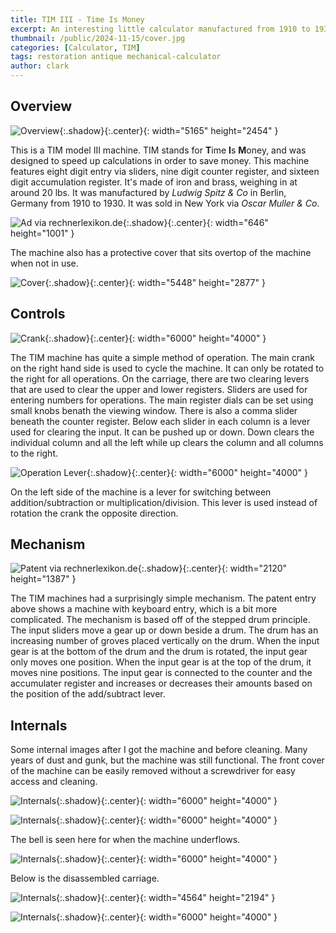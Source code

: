 ```yaml
---
title: TIM III - Time Is Money
excerpt: An interesting little calculator manufactured from 1910 to 1930.
thumbnail: /public/2024-11-15/cover.jpg
categories: [Calculator, TIM]
tags: restoration antique mechanical-calculator
author: clark
---
```


## Overview 

![Overview](/public/2024-11-15/overview.JPG){:.shadow}{:.center}{: width="5165" height="2454" }

This is a TIM model III machine. TIM stands for **T**ime **I**s **M**oney, and was designed to speed up calculations in order to save money. This machine features eight digit entry via sliders, nine digit counter register, and sixteen digit accumulation register. It's made of iron and brass, weighing in at around 20 lbs. It was manufactured by *Ludwig Spitz & Co* in Berlin, Germany from 1910 to 1930. It was sold in New York via *Oscar Muller & Co*.

![Ad via rechnerlexikon.de](/public/2024-11-15/ad.jpg){:.shadow}{:.center}{: width="646" height="1001" }

The machine also has a protective cover that sits overtop of the machine when not in use. 

![Cover](/public/2024-11-15/machine_cover.JPG){:.shadow}{:.center}{: width="5448" height="2877" }

## Controls

![Crank](/public/2024-11-15/control_2.JPG){:.shadow}{:.center}{: width="6000" height="4000" }

The TIM machine has quite a simple method of operation. The main crank on the right hand side is used to cycle the machine. It can only be rotated to the right for all operations. On the carriage, there are two clearing levers that are used to clear the upper and lower registers. Sliders are used for entering numbers for operations. The main register dials can be set using small knobs benath the viewing window. There is also a comma slider beneath the counter register. Below each slider in each column is a lever used for clearing the input. It can be pushed up or down. Down clears the individual column and all the left while up clears the column and all columns to the right. 

![Operation Lever](/public/2024-11-15/controls_1.JPG){:.shadow}{:.center}{: width="6000" height="4000" }

On the left side of the machine is a lever for switching between addition/subtraction or multiplication/division. This lever is used instead of rotation the crank the opposite direction. 

## Mechanism

![Patent via rechnerlexikon.de](/public/2024-11-15/patent.jpg){:.shadow}{:.center}{: width="2120" height="1387" }

The TIM machines had a surprisingly simple mechanism. The patent entry above shows a machine with keyboard entry, which is a bit more complicated. The mechanism is based off of the stepped drum principle. The input sliders move a gear up or down beside a drum. The drum has an increasing number of groves placed vertically on the drum. When the input gear is at the bottom of the drum and the drum is rotated, the input gear only moves one position. When the input gear is at the top of the drum, it moves nine positions. The input gear is connected to the counter and the accumulater register and increases or decreases their amounts based on the position of the add/subtract lever. 

## Internals

Some internal images after I got the machine and before cleaning. Many years of dust and gunk, but the machine was still functional. The front cover of the machine can be easily removed without a screwdriver for easy access and cleaning. 

![Internals](/public/2024-11-15/internals_1.JPG){:.shadow}{:.center}{: width="6000" height="4000" }

![Internals](/public/2024-11-15/internals_2.JPG){:.shadow}{:.center}{: width="6000" height="4000" }

The bell is seen here for when the machine underflows.

![Internals](/public/2024-11-15/internals_3.JPG){:.shadow}{:.center}{: width="6000" height="4000" }

Below is the disassembled carriage. 

![Internals](/public/2024-11-15/internals_4.JPG){:.shadow}{:.center}{: width="4564" height="2194" }

![Internals](/public/2024-11-15/internals_5.JPG){:.shadow}{:.center}{: width="6000" height="4000" }

